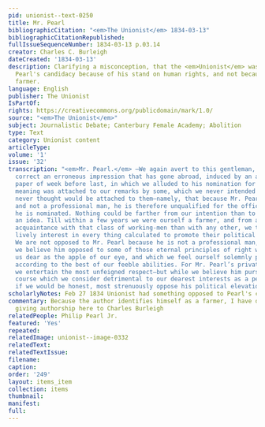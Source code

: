 ```yaml
---
pid: unionist--text-0250
title: Mr. Pearl
bibliographicCitation: "<em>The Unionist</em> 1834-03-13"
bibliographicCitationRepublished: 
fullIssueSequenceNumber: 1834-03-13 p.03.14
creator: Charles C. Burleigh
dateCreated: '1834-03-13'
description: Clarifying a misconception, that the <em>Unionist</em> was opposed to
  Pearl's candidacy because of his stand on human rights, and not because he was a
  farmer.
language: English
publisher: The Unionist
IsPartOf: 
rights: https://creativecommons.org/publicdomain/mark/1.0/
source: "<em>The Unionist</em>"
subject: Journalistic Debate; Canterbury Female Academy; Abolition
type: Text
category: Unionist content
articleType: 
volume: '1'
issue: '32'
transcription: "<em>Mr. Pearl.</em> —We again avert to this gentleman, that we may
  correct an erroneous impression that has gone abroad, induced by an article in our
  paper of week before last, in which we alluded to his nomination for Senator. A
  meaning was attached to our remarks by some, which we never intended should be and
  never thought would be attached to them—namely, that because Mr. Pearl is a farmer,
  and not a professional man, he is therefore unqualified for the office to which
  he is nominated. Nothing could be farther from our intention than to convey such
  an idea. Till within a few years we were ourself a farmer, and from a more intimate
  acquaintance with that class of working-men than with any other, we take the most
  lively interest in every thing calculated to promote their political or moral welfare.
  We are not opposed to Mr. Pearl because he is not a professional man, but because
  we believe him opposed to some of those eternal principles of right which are to
  us dear as the apple of our eye, and which we feel ourself solemnly pledged to defend
  according to the best of our feeble abilities. For Mr. Pearl’s private character
  we entertain the most unfeigned respect—but while we believe him pursuing a political
  course which we consider detrimental to our dearest interests as a people, we must,
  if we would be honest, most strenuously oppose his political elevation.” "
scholarlyNotes: Feb 27 1834 Unionist had something opposed to Pearl's candidacy
commentary: Because the author identifies himself as a farmer, I have defaulted to
  giving authorship here to Charles Burleigh
relatedPeople: Philip Pearl Jr.
featured: 'Yes'
repeated: 
relatedImage: unionist--image-0332
relatedText: 
relatedTextIssue: 
filename: 
caption: 
order: '249'
layout: items_item
collection: items
thumbnail: 
manifest: 
full: 
---
```

